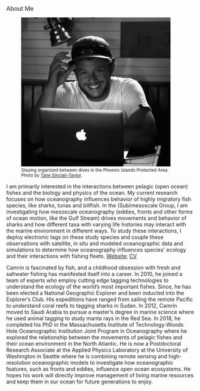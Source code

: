 <head>
   <style>
   figcaption {
    font-size: smaller;
    border: none;
}
</style>
</head>

<font size="3">About Me</font>

<figure>
<img src="/assets/img/Tane_Sinclair-Taylor-5224.jpg" alt="Profile" height="400" width="400">
<figcaption>
  Staying organized between dives in the Phoenix Islands Protected Area. Photo by <a href="https://tanesinclair-taylor.com/" target="_blank">Tane Sinclair-Taylor</a>.</figcaption>
</figure>

I am primarily interested in the interactions between pelagic (open ocean) fishes and the biology and physics of the ocean. My current research focuses on how oceanography influences behavior of highly migratory fish species, like sharks, tunas and billfish. In the (Sub)mesoscale Group, I am investigating how mesoscale oceanography (eddies, fronts and other forms of ocean motion, like the Gulf Stream) drives movements and behavior of sharks and how different taxa with varying life histories may interact with the marine environment in different ways. To study these interactions, I deploy electronic tags on these study species and couple these observations with satellite, in situ and modeled oceanographic data and simulations to determine how oceanography influences species' ecology and their interactions with fishing fleets. <a href="https://www.camrinbraun.github.io" target="_blank">Website</a>; <a href="https://www.camrinbraun.github.io/assets/pdf/Braun_CV_recent.pdf" target="_blank">CV</a>

Camrin is fascinated by fish, and a childhood obsession with fresh and saltwater fishing has manifested itself into a career. In 2010, he joined a team of experts who employ cutting edge tagging technologies to understand the ecology of the world’s most important fishes. Since, he has been elected a National Geographic Explorer and been inducted into the Explorer’s Club. His expeditions have ranged from sailing the remote Pacific to understand coral reefs to tagging sharks in Sudan. In 2012, Camrin moved to Saudi Arabia to pursue a master’s degree in marine science where he used animal tagging to study manta rays in the Red Sea. In 2018, he completed his PhD in the Massachusetts Institute of Technology-Woods Hole Oceanographic Institution Joint Program in Oceanography where he explored the relationship between the movements of pelagic fishes and their ocean environment in the North Atlantic. He is now a Postdoctoral Research Associate at the Applied Physics Laboratory at the University of Washington in Seattle where he is combining remote sensing and high-resolution oceanographic models to investigate how oceanographic features, such as fronts and eddies, influence open ocean ecosystems. He hopes his work will directly improve management of living marine resources and keep them in our ocean for future generations to enjoy.
